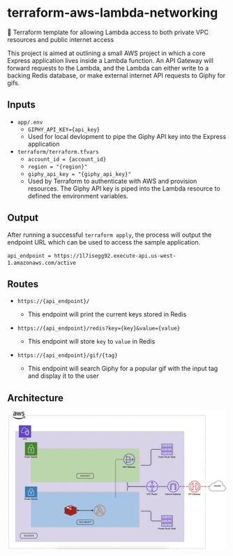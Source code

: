 # terraform-aws-lambda-networking

🧮 Terraform template for allowing Lambda access to both private VPC resources and public internet access

This project is aimed at outlining a small AWS project in which a core Express application lives inside a Lambda function.
An API Gateway will forward requests to the Lambda, and the Lambda can either write to a backing Redis database, or make external internet API requests to Giphy for gifs.

## Inputs
- `app/.env`
  - `GIPHY_API_KEY={api_key}`
  - Used for local devlopment to pipe the Giphy API key into the Express application
- `terraform/terraform.tfvars`
  - `account_id = {account_id}`
  - `region = "{region}"`
  - `giphy_api_key = "{giphy_api_key}"`
  - Used by Terraform to authenticate with AWS and provision resources. The Giphy API key is piped into the Lambda resource to defined the environment variables.

## Output
After running a successful `terraform apply`, the process will output the endpoint URL which can be used to access the sample application.

```
api_endpoint = https://1l7isegg92.execute-api.us-west-1.amazonaws.com/active
```

## Routes
- `https://{api_endpoint}/`
  - This endpoint will print the current keys stored in Redis

- `https://{api_endpoint}/redis?key={key}&value={value}`
  - This endpoint will store `key` to `value` in Redis

- `https://{api_endpoint}/gif/{tag}`
  - This endpoint will search Giphy for a popular gif with the input tag and display it to the user

## Architecture
![](assets/architecture.png)